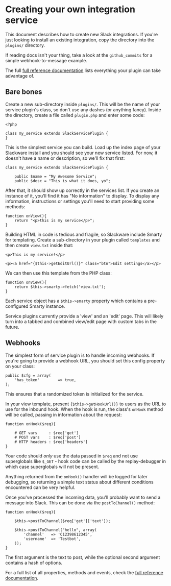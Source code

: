 # Creating your own integration service

This document describes how to create new Slack integrations. If you're just 
looking to install an existing integration, copy the directory into the `plugins/`
directory.

If reading docs isn't your thing, take a look at the `github_commits` for a
simple webhook-to-message example.

The full [full reference documentation](services_ref.md) lists everything your
plugin can take advantage of.


## Bare bones

Create a new sub-directory inside `plugins/`. This will be the name of your service
plugin's class, so don't use any dashes (or anything fancy). Inside the directory,
create a file called `plugin.php` and enter some code:

	<?php

	class my_service extends SlackServicePlugin {
	}

This is the simplest service you can build. Load up the index page of your Slackware
install and you should see your new service listed. For now, it doesn't have a name
or description, so we'll fix that first:

	class my_service extends SlackServicePlugin {

		public $name = "My Awesome Service";
		public $desc = "This is what it does, yo";

After that, it should show up correctly in the services list. If you create an 
instance of it, you'll find it has "No information" to display. To display any 
information, instructions or settings you'll need to start providing some methods:

	function onView(){
		return "<p>this is my service</p>";
	}

Building HTML in code is tedious and fragile, so Slackware include Smarty for 
templating. Create a sub-directory in your plugin called `templates` and then create
`view.txt` inside that:

	<p>This is my service!</p>

	<p><a href="{$this->getEditUrl()}" class="btn">Edit settings</a></p>

We can then use this template from the PHP class:

	function onView(){
		return $this->smarty->fetch('view.txt');
	}

Each service object has a `$this->smarty` property which contains a pre-configured
Smarty instance.

Service plugins currently provide a 'view' and an 'edit' page. This will likely turn 
into a tabbed and combined view/edit page with custom tabs in the future.


## Webhooks

The simplest form of service plugin is to handle incoming webhooks. If you're going 
to provide a webhook URL, you should set this config property on your class:

	public $cfg = array(
		'has_token'        => true,
	);

This ensures that a randomized token is initialized for the service.

In your view template, present `{$this->getHookUrl()}` to users as the URL to use for
the inbound hook. When the hook is run, the class's `onHook` method will be called,
passing in information about the request:

	function onHook($req){

		# GET vars     : $req['get']
		# POST vars    : $req['post']
		# HTTP headers : $req['headers']
	}

Your code should _only_ use the data passed in `$req` and not use superglobals like
`$_GET` - hook code can be called by the replay-debugger in which case superglobals
will not be present.

Anything returned from the `onHook()` handler will be logged for later debugging, so
returning a simple text status about different conditions encountered can be very 
helpful.

Once you've processed the incoming data, you'll probably want to send a message into 
Slack. This can be done via the `postToChannel()` method:

	function onHook($req){

		$this->postToChannel($req['get']['text']);

		$this->postToChannel("hello", array(
			'channel'	=> 'C12398612345',
			'username'	=> 'Testbot',
		));
	}

The first argument is the text to post, while the optional second argument contains
a hash of options.

For a full list of all properties, methods and events, check the 
[full reference documentation](services_ref.md).

